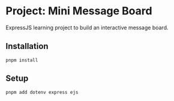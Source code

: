 # Project: Mini Message Board

ExpressJS learning project to build an interactive message board.

## Installation

```
pnpm install
```

## Setup

```
pnpm add dotenv express ejs
```

